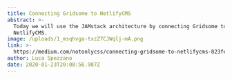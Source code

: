 ```yaml
---
title: Connecting Gridsome to NetlifyCMS
abstract: >-
  Today we will use the JAMstack architecture by connecting Gridsome to
  NetlifyCMS.
image: /uploads/1_msqhvga-txzZ7CJWqlj-mA.png
link: >-
  https://medium.com/notonlycss/connecting-gridsome-to-netlifycms-823fea90c93c?source=friends_link&sk=340524c1dc2197896e28d09af635d800
author: Luca Spezzano
date: 2020-01-23T20:08:56.987Z
---
```


